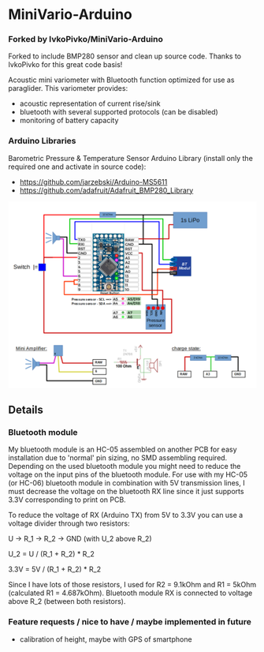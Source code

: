 # MiniVario-Arduino

### Forked by IvkoPivko/MiniVario-Arduino
Forked to include BMP280 sensor and clean up source code. Thanks to IvkoPivko for this great code basis!


Acoustic mini variometer with Bluetooth function optimized for use as paraglider. This variometer provides:
- acoustic representation of current rise/sink
- bluetooth with several supported protocols (can be disabled)
- monitoring of battery capacity

### Arduino Libraries

Barometric Pressure & Temperature Sensor Arduino Library (install only the required one and activate in source code):
- https://github.com/jarzebski/Arduino-MS5611
- https://github.com/adafruit/Adafruit_BMP280_Library


![Wiring](https://raw.githubusercontent.com/IvkoPivko/MiniVario-Arduino/master/Wiring/MiniPro_3-3V_Vario_Wiring_BT_Bat.png)

## Details

### Bluetooth module

My bluetooth module is an HC-05 assembled on another PCB for easy installation due to 'normal' pin sizing, no SMD assembling required. Depending on the used bluetooth module you might need to reduce the voltage on the input pins of the bluetooth module. For use with my HC-05 (or HC-06) bluetooth module in combination with 5V transmission lines, I must decrease the voltage on the bluetooth RX line since it just supports 3.3V corresponding to print on PCB.

To reduce the voltage of RX (Arduino TX) from 5V to 3.3V you can use a voltage divider through two resistors:

U -> R_1 -> R_2 -> GND (with U_2 above R_2)

U_2 = U / (R_1 + R_2) * R_2

3.3V = 5V / (R_1 + R_2) * R_2

Since I have lots of those resistors, I used for R2 = 9.1kOhm and R1 = 5kOhm (calculated R1 = 4.687kOhm). Bluetooth module RX is connected to voltage above R_2 (between both resistors).


### Feature requests / nice to have / maybe implemented in future

- calibration of height, maybe with GPS of smartphone

